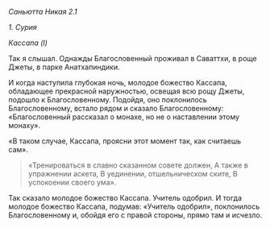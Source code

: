 *Саньютта Никая 2\.1*

*1\. Сурия*

*Кассапа \(I\)*

Так я слышал\. Однажды Благословенный проживал в Саваттхи, в роще Джеты, в парке Анатхапиндики\.

И когда наступила глубокая ночь, молодое божество Кассапа, обладающее прекрасной наружностью, освещая всю рощу Джеты, подошло к Благословенному\. Подойдя, оно поклонилось Благословенному, встало рядом и сказало Благословенному: «Благословенный рассказал о монахе, но не о наставлении этому монаху»\.

«В таком случае, Кассапа, проясни этот момент так, как считаешь сам»\.

> «Тренироваться в славно сказанном совете должен,
> А также в упражнении аскета,
> В уединении, отшельническом ските,
> В успокоении своего ума»\.

Так сказало молодое божество Кассапа\. Учитель одобрил\. И тогда молодое божество Кассапа, подумав: «Учитель одобрил», поклонилось Благословенному и, обойдя его с правой стороны, прямо там и исчезло\.
